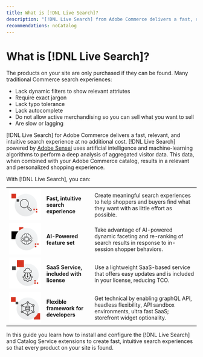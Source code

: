 ```yaml
---
title: What is [!DNL Live Search]?
description: "[!DNL Live Search] from Adobe Commerce delivers a fast, relevant, and intuitive search experience."
recommendations: noCatalog
---
```

# What is [!DNL Live Search]?

The products on your site are only purchased if they can be found. Many traditional Commerce search experiences:

- Lack dynamic filters to show relevant attriutes
- Require exact jargon
- Lack typo tolerance
- Lack autocomplete
- Do not allow active merchandising so you can sell what you want to sell
- Are slow or lagging

[!DNL Live Search] for Adobe Commerce delivers a fast, relevant, and intuitive search experience at no additional cost. [!DNL Live Search] powered by [Adobe Sensei](https://www.adobe.com/sensei.html) uses artificial intelligence and machine-learning algorithms to perform a deep analysis of aggregated visitor data. This data, when combined with your Adobe Commerce catalog, results in a relevant and personalized shopping experience. 

With [!DNL Live Search], you can:

<table>
<tbody>
<tr style="border: 0;">
<td><img src="assets/fast-search.png"></td>
<td><b>Fast, intuitive search experience</b></td><td>Create meaningful search experiences to help shoppers and buyers find what they want with as little effort as possible.</td>
</tr>
<tr style="border: 0;">
<td><img src="assets/ai-powered.png"></td><td><b>AI-Powered feature set</b></td><td>Take advantage of AI-powered dynamic faceting and re-ranking of search results in response to in-session shopper behaviors.</td>
</tr>
<tr style="border: 0;">
<td><img src="assets/saas-service.png"></td>
<td><b>SaaS Service, included with license</b></td>
<td>Use a lightweight SaaS-based service that offers easy updates and is included in your license, reducing TCO.</td>
</tr>
<tr style="border: 0;">
<td><img src="assets/dev-framework.png"></td>
<td><b>Flexible framework for developers</b></td>
<td>Get technical by enabling graphQL API, headless flexibility, API sandbox environments, ultra fast SaaS; storefront widget optionality.</td></tr>
</tbody>
</table>

In this guide you learn how to install and configure the [!DNL Live Search] and Catalog Service extensions to create fast, intuitive search experiences so that every product on your site is found.
